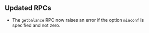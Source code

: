 Updated RPCs
------------

- The `getbalance` RPC now raises an error if the option `minconf` is specified
  and not zero.
